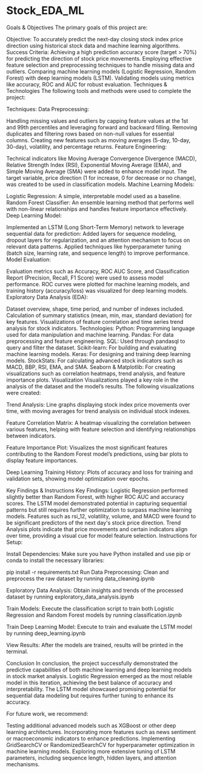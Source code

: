 # Stock_EDA_ML

Goals & Objectives
The primary goals of this project are:

Objective: To accurately predict the next-day closing stock index price direction using historical stock data and machine learning algorithms.
Success Criteria:
Achieving a high prediction accuracy score (target > 70%) for predicting the direction of stock price movements.
Employing effective feature selection and preprocessing techniques to handle missing data and outliers.
Comparing machine learning models (Logistic Regression, Random Forest) with deep learning models (LSTM).
Validating models using metrics like accuracy, ROC and AUC for robust evaluation.
Techniques & Technologies
The following tools and methods were used to complete the project:

Techniques:
Data Preprocessing:

Handling missing values and outliers by capping feature values at the 1st and 99th percentiles and leveraging forward and backward filling.
Removing duplicates and filtering rows based on non-null values for essential columns.
Creating new features such as moving averages (5-day, 10-day, 30-day), volatility, and percentage returns.
Feature Engineering:

Technical indicators like Moving Average Convergence Divergence (MACD), Relative Strength Index (RSI), Exponential Moving Average (EMA), and Simple Moving Average (SMA) were added to enhance model input.
The target variable, price direction (1 for increase, 0 for decrease or no change), was created to be used in classification models.
Machine Learning Models:

Logistic Regression: A simple, interpretable model used as a baseline.
Random Forest Classifier: An ensemble learning method that performs well with non-linear relationships and handles feature importance effectively.
Deep Learning Model:

Implemented an LSTM (Long Short-Term Memory) network to leverage sequential data for prediction:
Added layers for sequence modeling, dropout layers for regularization, and an attention mechanism to focus on relevant data patterns.
Applied techniques like hyperparameter tuning (batch size, learning rate, and sequence length) to improve performance.
Model Evaluation:

Evaluation metrics such as Accuracy, ROC AUC Score, and Classification Report (Precision, Recall, F1 Score) were used to assess model performance.
ROC curves were plotted for machine learning models, and training history (accuracy/loss) was visualized for deep learning models.
Exploratory Data Analysis (EDA):

Dataset overview, shape, time period, and number of indexes included.
Calculation of summary statistics (mean, min, max, standard deviation) for key features.
Visualizations of feature correlation and time series trend analysis for stock indicators.
Technologies:
Python: Programming language used for data manipulation and machine learning.
Pandas: For data preprocessing and feature engineering.
SQL: Used through pandasql to query and filter the dataset.
Scikit-learn: For building and evaluating machine learning models.
Keras: For designing and training deep learning models.
StockStats: For calculating advanced stock indicators such as MACD, BBP, RSI, EMA, and SMA.
Seaborn & Matplotlib: For creating visualizations such as correlation heatmaps, trend analysis, and feature importance plots.
Visualization
Visualizations played a key role in the analysis of the dataset and the model’s results. The following visualizations were created:

Trend Analysis: Line graphs displaying stock index price movements over time, with moving averages for trend analysis on individual stock indexes.

Feature Correlation Matrix: A heatmap visualizing the correlation between various features, helping with feature selection and identifying relationships between indicators.

Feature Importance Plot: Visualizes the most significant features contributing to the Random Forest model’s predictions, using bar plots to display feature importances.

Deep Learning Training History: Plots of accuracy and loss for training and validation sets, showing model optimization over epochs.

Key Findings & Instructions
Key Findings:
Logistic Regression performed slightly better than Random Forest, with higher ROC AUC and accuracy scores.
The LSTM model demonstrated potential in capturing sequential patterns but still requires further optimization to surpass machine learning models.
Features such as rsi_12, volatility, volume, and MACD were found to be significant predictors of the next day's stock price direction.
Trend Analysis plots indicate that price movements and certain indicators align over time, providing a visual cue for model feature selection.
Instructions for Setup:

Install Dependencies: Make sure you have Python installed and use pip or conda to install the necessary libraries:

pip install -r requirements.txt
Run Data Preprocessing: Clean and preprocess the raw dataset by running data_cleaning.ipynb

Exploratory Data Analysis: Obtain insights and trends of the processed dataset by running exploratory_data_analysis.ipynb

Train Models: Execute the classification script to train both Logistic Regression and Random Forest models by running classification.ipynb

Train Deep Learning Model: Execute to train and evaluate the LSTM model by running deep_learning.ipynb

View Results: After the models are trained, results will be printed in the terminal.

Conclusion
In conclusion, the project successfully demonstrated the predictive capabilities of both machine learning and deep learning models in stock market analysis. Logistic Regression emerged as the most reliable model in this iteration, achieving the best balance of accuracy and interpretability. The LSTM model showcased promising potential for sequential data modeling but requires further tuning to enhance its accuracy.

For future work, we recommend:

Testing additional advanced models such as XGBoost or other deep learning architectures.
Incorporating more features such as news sentiment or macroeconomic indicators to enhance predictions.
Implementing GridSearchCV or RandomizedSearchCV for hyperparameter optimization in machine learning models.
Exploring more extensive tuning of LSTM parameters, including sequence length, hidden layers, and attention mechanisms.

